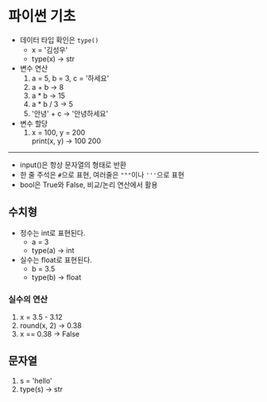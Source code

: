 # 파이썬 기초
- 데이터 타입 확인은 `type()`
  - x = '김성우'
  - type(x) -> str
- 변수 연산
  1. a = 5, b = 3, c = '하세요'
  2. a + b -> 8
  3. a * b -> 15
  4. a * b / 3 -> 5
  5. '안녕' + c -> '안녕하세요'
- 변수 할당
  1. x = 100, y = 200  
   print(x, y) -> 100 200
--------------------------
- input()은 항상 문자열의 형태로 반환
- 한 줄 주석은 `#`으로 표현, 여러줄은 `"""`이나 `'''`으로 표현
- bool은 True와 False, 비교/논리 연산에서 활용

## 수치형
- 정수는 int로 표현된다.
  - a = 3
  - type(a) -> int  
- 실수는 float로 표현된다.
  - b = 3.5
  - type(b) -> float
### 실수의 연산
1. x = 3.5 - 3.12
2. round(x, 2) -> 0.38
3. x == 0.38 -> False

## 문자열
1. s = 'hello'
2. type(s) -> str


